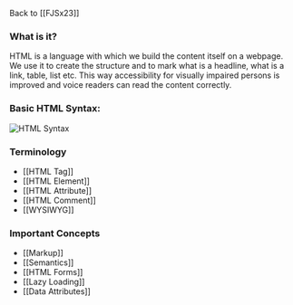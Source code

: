 Back to [[FJSx23]]
### What is it?
HTML is a language with which we build the content itself on a webpage. We use it to create the structure and to mark what is a headline, what is a link, table, list etc. This way accessibility for visually impaired persons is improved and voice readers can read the content correctly. 
### Basic HTML Syntax:

![HTML Syntax](https://i.gyazo.com/058dcba0f5c125d70ee33d4fa522e104.png)
### Terminology
- [[HTML Tag]]
- [[HTML Element]]
- [[HTML Attribute]]
- [[HTML Comment]]
- [[WYSIWYG]]
### Important Concepts
- [[Markup]]
- [[Semantics]]
- [[HTML Forms]]
- [[Lazy Loading]]
- [[Data Attributes]]